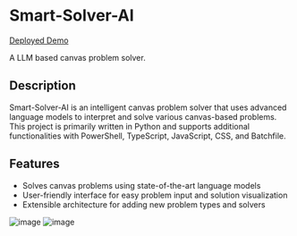 # Smart-Solver-AI

[Deployed Demo]([https://smart-solver.vercel.app/](https://smart-solver-frontend.vercel.app/))

A LLM based canvas problem solver.

## Description

Smart-Solver-AI is an intelligent canvas problem solver that uses advanced language models to interpret and solve various canvas-based problems. This project is primarily written in Python and supports additional functionalities with PowerShell, TypeScript, JavaScript, CSS, and Batchfile.

## Features

- Solves canvas problems using state-of-the-art language models
- User-friendly interface for easy problem input and solution visualization
- Extensible architecture for adding new problem types and solvers

![image](https://github.com/user-attachments/assets/576c19a1-4a80-4327-94c7-742184af54d7)
![image](https://github.com/user-attachments/assets/58694170-96f5-4f08-98f6-6138cf44147d)
